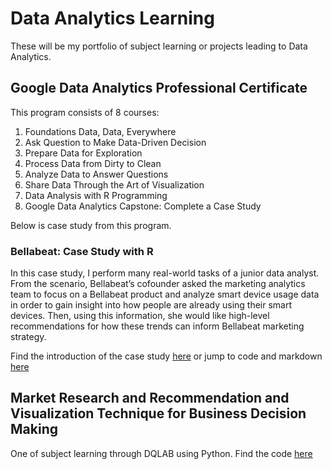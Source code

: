 # Data Analytics Learning
These will be my portfolio of subject learning or projects leading to Data Analytics.<br/>

## Google Data Analytics Professional Certificate

This program consists of 8 courses:
1. Foundations Data, Data, Everywhere
2. Ask Question to Make Data-Driven Decision
3. Prepare Data for Exploration
4. Process Data from Dirty to Clean
5. Analyze Data to Answer Questions
6. Share Data Through the Art of Visualization
7. Data Analysis with R Programming
8. Google Data Analytics Capstone: Complete a Case Study

Below is case study from this program.

### Bellabeat: Case Study with R

In this case study, I perform many real-world tasks of a junior data analyst. From the scenario, Bellabeat’s cofounder asked the marketing analytics team to focus on a Bellabeat product and analyze smart device usage data in order to gain insight into how people are already using their smart devices. Then, using this information, she would like high-level recommendations for how these trends can inform Bellabeat marketing strategy. 

Find the introduction of the case study [here](https://github.com/jundiya/Portfolio/tree/main/Bellabeat) or jump to code and markdown [here](https://github.com/jundiya/Portfolio/blob/main/Bellabeat/bellabeat-jupyter.ipynb)

## Market Research and Recommendation and Visualization Technique for Business Decision Making

One of subject learning through DQLAB using Python. Find the code [here](https://github.com/jundiya/Portfolio/blob/main/BusinessDecisionResearch/Business%20Decision%20Research%20(Modified%20from%20DQLAB).py)
